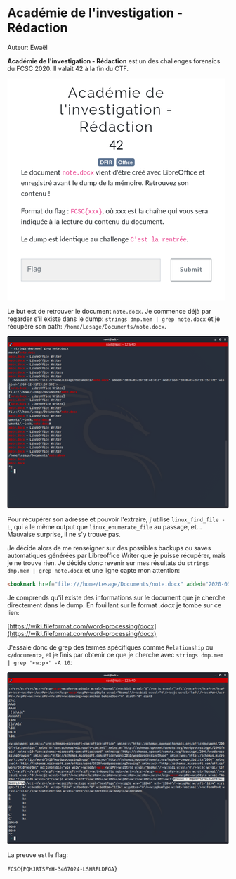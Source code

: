 # Académie de l'investigation - Rédaction

Auteur: Ewaël

**Académie de l'investigation - Rédaction** est un des challenges forensics du FCSC 2020. Il valait 42 à la fin du CTF.

![redaction](redaction.png)

Le but est de retrouver le document `note.docx`. Je commence déjà par regarder s'il existe dans le dump: `strings dmp.mem | grep note.docx` et je récupère son path: `/home/Lesage/Documents/note.docx`. 

![path](path.png)

Pour récupérer son adresse et pouvoir l'extraire, j'utilise `linux_find_file -L`, qui a le même output que `linux_enumerate_file` au passage, et... Mauvaise surprise, il ne s'y trouve pas.

Je décide alors de me renseigner sur des possibles backups ou saves automatiques générées par Libreoffice Writer que je puisse récupérer, mais je ne trouve rien. Je décide donc revenir sur mes résultats du `strings dmp.mem | grep note.docx` et une ligne capte mon attention:

```html
<bookmark href="file:///home/Lesage/Documents/note.docx" added="2020-03-26T18:48:01Z" modified="2020-03-26T23:35:37Z" visited="1969-12-31T23:59:59Z">
```

Je comprends qu'il existe des informations sur le document que je cherche directement dans le dump. En fouillant sur le format *.docx* je tombe sur ce lien:

[https://wiki.fileformat.com/word-processing/docx](https://wiki.fileformat.com/word-processing/docx)

J'essaie donc de grep des termes spécifiques comme `Relationship` ou `</document>`, et je finis par obtenir ce que je cherche avec `strings dmp.mem | grep '<w:p>' -A 10`:

![flag](flag.png)

La preuve est le flag:

`FCSC{PQHJRTSFYH-3467024-LSHRFLDFGA}`
